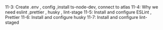 11-3: Create .env , config ,install ts-node-dev, connect to atlas
11-4: Why we need eslint ,prettier , husky , lint-stage
11-5: Install and configure ESLint , Prettier
11-6: Install and configure husky
11-7: Install and configure lint-staged
